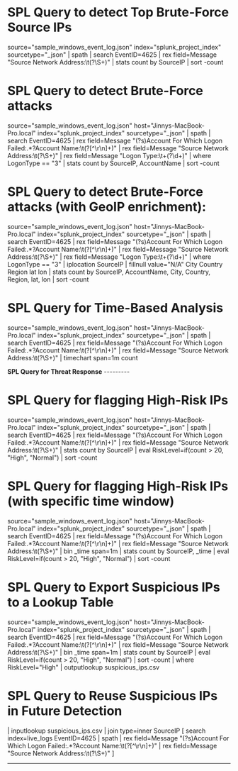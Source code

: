# SPL Query to detect Top Brute-Force Source IPs
source="sample_windows_event_log.json" index="splunk_project_index" sourcetype="_json"
| spath
| search EventID=4625
| rex field=Message "Source Network Address:\t(?<SourceIP>\S+)"
| stats count by SourceIP
| sort -count
 


# SPL Query to detect Brute-Force attacks 
 source="sample_windows_event_log.json" host="Jinnys-MacBook-Pro.local" index="splunk_project_index" sourcetype="_json"
| spath
| search EventID=4625
| rex field=Message "(?s)Account For Which Logon Failed:.*?Account Name:\t(?<AccountName>[^\r\n]+)"
| rex field=Message "Source Network Address:\t(?<SourceIP>\S+)"
| rex field=Message "Logon Type:\t+(?<LogonType>\d+)"
| where LogonType == "3"
| stats count by SourceIP, AccountName
| sort -count



# SPL Query to detect Brute-Force attacks (with GeoIP enrichment): 
source="sample_windows_event_log.json" host="Jinnys-MacBook-Pro.local" index="splunk_project_index" sourcetype="_json"
| spath
| search EventID=4625
| rex field=Message "(?s)Account For Which Logon Failed:.*?Account Name:\t(?<AccountName>[^\r\n]+)"
| rex field=Message "Source Network Address:\t(?<SourceIP>\S+)"
| rex field=Message "Logon Type:\t+(?<LogonType>\d+)"
| where LogonType == "3"
| iplocation SourceIP
| fillnull value="N/A" City Country Region lat lon
| stats count by SourceIP, AccountName, City, Country, Region, lat, lon
| sort -count 


# SPL Query for Time-Based Analysis
source="sample_windows_event_log.json" host="Jinnys-MacBook-Pro.local" index="splunk_project_index" sourcetype="_json"
| spath
| search EventID=4625
| rex field=Message "(?s)Account For Which Logon Failed:.*?Account Name:\t(?<AccountName>[^\r\n]+)"
| rex field=Message "Source Network Address:\t(?<SourceIP>\S+)"
| timechart span=1m count 

**SPL Query for Threat Response**  ---------
# SPL Query for flagging High-Risk IPs
source="sample_windows_event_log.json" host="Jinnys-MacBook-Pro.local" index="splunk_project_index" sourcetype="_json"
| spath
| search EventID=4625
| rex field=Message "(?s)Account For Which Logon Failed:.*?Account Name:\t(?<AccountName>[^\r\n]+)"
| rex field=Message "Source Network Address:\t(?<SourceIP>\S+)"
| stats count by SourceIP
| eval RiskLevel=if(count > 20, "High", "Normal")
| sort -count
 

# SPL Query for flagging High-Risk IPs (with specific time window) 
source="sample_windows_event_log.json" host="Jinnys-MacBook-Pro.local" index="splunk_project_index" sourcetype="_json"
| spath
| search EventID=4625
| rex field=Message "(?s)Account For Which Logon Failed:.*?Account Name:\t(?<AccountName>[^\r\n]+)"
| rex field=Message "Source Network Address:\t(?<SourceIP>\S+)"
| bin _time span=1m
| stats count by SourceIP, _time
| eval RiskLevel=if(count > 20, "High", "Normal")
| sort -count


# SPL Query to Export Suspicious IPs to a Lookup Table  
source="sample_windows_event_log.json" host="Jinnys-MacBook-Pro.local" index="splunk_project_index" sourcetype="_json"
| spath
| search EventID=4625
| rex field=Message "(?s)Account For Which Logon Failed:.*?Account Name:\t(?<AccountName>[^\r\n]+)"
| rex field=Message "Source Network Address:\t(?<SourceIP>\S+)"
| bin _time span=1m
| stats count by SourceIP
| eval RiskLevel=if(count > 20, "High", "Normal")
| sort -count
| where RiskLevel="High"
| outputlookup suspicious_ips.csv 


# SPL Query to Reuse Suspicious IPs in Future Detection   
| inputlookup suspicious_ips.csv
| join type=inner SourceIP [
    search index=live_logs EventID=4625 
    | spath
    | rex field=Message "(?s)Account For Which Logon Failed:.*?Account Name:\t(?<AccountName>[^\r\n]+)"
    | rex field=Message "Source Network Address:\t(?<SourceIP>\S+)"
]
 
---------------------------------------------